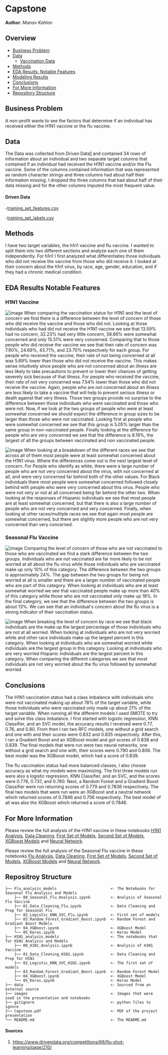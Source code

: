 # Capstone
 
**Author**: *Manav Kahlon*
  
## Overview
- [Business Problem](#Business-Problem)
- [Data](#Data)
   - [Vaccination Data](./data)
- [Methods](#Methods)
- [EDA Results: Notable Features](#EDA-Results-Notable-Features) 
- [Modeling Results](#Modeling-Results)
- [Conclusions](#Conclusions)
- [For More Information](#For-More-Information)
- [Repository Structure](#Repositroy-Structure)
  

## Business Problem
A non-profit wants to see the factors that determine if an individual has received either the H1N1 vaccine or the flu vaccine. 
 
## Data
The Data was collected from Driven Data[1](#sources) and contained 34 rows of information about an individual and two separate target columns that contained if an individual had received the H1N1 vaccine and/or the Flu vaccine. Some of the columns contained information that was represented as random character strings and three columns had about half their information missing. I dropped the three columns that had about half of their data missing and for the other columns imputed the most frequent value.

#### Driven Data
-[training_set_features.csv](./data/training_set_features.csv)

-[training_set_labels.csv](./data/training_set_labels.csv)
    
   
## Methods
I have two target variables, the h1n1 vaccine and flu vaccine. I wanted to split them into two different sections and analyze each one of them independently. For h1n1 I first analyzed what differentiates those individuals who did not receive the vaccine from those who did receive it. I looked at their concern about the h1n1 virus, by race, age, gender, education, and if they had a chronic medical condition. 
   
## EDA Results Notable Features


### H1N1 Vaccine

![image](./images/H1N1_concern_vaccination.png)
When comparing the vaccination status for H1N1 and the level of concern we find there is a difference between the level of concern of those who did receive the vaccine and those who did not. Looking at those individuals who had did not receive the H1N1 vaccine we see that 13.59% had no concern, 32.23% had very little concern, 38.66% were somewhat concerned and only 15.51% were very concerned. Comparing that to those people who did receive the vaccine we see that their rate of concern was 7.90%, 24.69%, 43.71%, and 23.70% respectively for each group. For people who received the vaccine, their rate of not being concerned at all was 5.69% lower than those who did not receive the vaccine. This makes sense intuitively since people who are not concerned about an illness are less likely to take precautions to prevent or lower their chances of getting severely sick because of that illness. For people who received the vaccine, their rate of not very concerned was 7.54% lower than those who did not receive the vaccine. Again, people who are not concerned about an illness are less likely to take a vaccine that will help to prevent serious illness or death against that very illness. Those two groups provide no surprise to the difference between those individuals who were vaccinated and those who were not. Now, if we look at the two groups of people who were at least somewhat concerned we should expect the difference in group sizes to be larger than those who were not vaccinated. Looking first at people who were somewhat concerned we see that this group is 5.05% larger than the same group in non-vaccinated people. Finally looking at the difference for people who are very concerned we see that the difference is 8.19%, the largest of all the groups between vaccinated and non vaccinated people.

![image](./images/H1N1_and_race.png)
When looking at a breakdown of the different races we see that across all of them most people were at least somewhat concerned about the H1N1 virus. Where the differences come out is the next largest level of concern. For People who identify as white, there were a large number of people who are not very concerned about the virus, with not concerned at all, and were very concerned far behind both of the other values. For Black individuals there most people were somewhat concerned followed closely behind with people who were very concerned about this virus. People who were not very or not at all concerned being far behind the other two. When looking at the responses of Hispanic individuals we see that most people are at least somewhat concerned, but that there is also a large number of people who are not very concerned and very concerned. Finally, when looking at other races/multiple races we see that again most people are somewhat concerned, but there are slightly more people who are not very concerned than very concerned.


### Seasonal Flu Vaccine

![image](./images/seasonal_flu_risk.png)
Comparing the level of concern of those who are not vaccinated to those who are vaccinated we find a stark difference between the two groups. Individuals who are not vaccinated are far more likely to be not worried at all about the flu virus while those individuals who are vaccinated make up only 10% of this category. The difference between the two groups is approximately 24%. The gap between the two groups for being not worried at all is smaller and there are a larger number of vaccinated people who are part of this category. When looking at individuals who are at least somewhat worried we see that vaccinated people make up more than 40% of this category while those who are not vaccinated only make up 18%. In the final category, we see that the difference between the two groups is about 13%. We can see that an individual's concern about the flu virus is a strong indicator of their vaccination status. 

![image](./images/flu_and_race.png)
When breaking the level of concern by race we see that black individuals are the make up the largest percentage of those individuals who are not at all worried. When looking at individuals who are not very worried white and other race individuals make up the largest percent in this category. When looking at individuals who are somewhat worried white individuals are the largest group in this category. Looking at individuals who are very worried Hispanic individuals are the largest percent in this category. When comparing the different categories we see that most individuals are not very worried about the flu virus followed by somewhat worried. 
    
## Conclusions
The H1N1 vaccination status had a class imbalance with individuals who were not vaccinated making up about 78% of the target variable, while those individuals who were vaccinated only made up about 21% of the target variable. When running all the different models I used SMOTE to try and solve this class imbalance. I first started with logistic regression, KNN Classifier, and an SVC model, the accuracy results I received were 0.77, 0.76, and 0.80. From then I ran two RFC models, one without a grid search and one with and their scores were 0.832 and 0.835 respectively. After this, I ran a Gradient Boost and an XGBoost model and got scores of 0.838 and 0.839. The final models that were run were two neural networks, one without a grid search and one with, their scores were 0.790 and 0.806. The best model was the XGBoost model, which had a score of 0.839.  

The flu vaccination status had more balanced classes, I also choose accuracy as what my models were maximizing. The first three models run were also a logistic regression, KNN Classifier, and an SVC, and the scores were 0.776, 0.737, and 0.780. Next, a Random Forest and a Gradient Boost Classifier were run returning scores of 0.779 and 0.7836 respectively. The final two models that were run were an XGBoost and a neutral network which returned scores of 0.7846 and 0.756 respectively. The best model of all was also the XGBoost which returned a score of 0.7846.  

    
    
## For More Information
Please review the full analysis of the H1N1 vaccine in these notebooks [H1N1 Analysis](./H1N1_analysis_models/00_H1N1_Analysis.ipynb), [Data Cleaning](./H1N1_analysis_models/01_Data_Cleaning_H1N1.ipynb), [First Set of Models](./H1N1_analysis_models/02_Logistic_KNN_SVC_H1N1.ipynb), [Second Set of Models](./H1N1_analysis_models/03_Random_Forest_Gradiant_Boost.ipynb), [XGBoost Models](./H1N1_analysis_models/04_XGBoost.ipynb) and [Neural Network](./H1N1_analysis_models/05_Keras.ipynb).

Please review the full analysis of the Seasonal Flu vaccine in these notebooks [Flu Analysis](./Flu_analysis_models/00_Seasonal_Flu_Analysis.ipynb), [Data Cleaning](./Flu_analysis_models/01_Data_Cleaning_Flu.ipynb), [First Set of Models](./Flu_analysis_models/02_Logistic_KNN_SVC_Flu.ipynb), [Second Set of Models](./Flu_analysis_models/03_Random_Forest_Gradiant_Boost.ipynb), [XGBoost Models](./Flu_analysis_models/04_XGBoost.ipynb) and [Neural Network](./Flu_analysis_models/05_Keras.ipynb).    
    
## Repositroy Structure
```  
├── Flu_analysis_models                        <- The Notebooks for Seasonal Flu Analysis and Models
    ├── 00_Seasonal_Flu_Analysis.ipynb         <- Analysis of Seasonal Flu Vaccine  
    ├── 01_Data_Cleaning_Flu.ipynb             <- Data Cleaning and Prep for Seasonal Flu                                   
    ├── 02_Logistic_KNN_SVC_Flu.ipynb          <- First set of models
    ├── 03_Random_Forest_Gradiant_Boost.ipynb  <- Random Forest and Gradiant Boost Models
    ├── 04_XGBoost.ipynb                       <- XGBoost Model
    └── 05_Keras.ipynb                         <- Keras Model 
├── H1N1_analysis_models                       <- The notebooks that for H1N1 Analysis and Models
    ├── 00_H1N1_Analysis.ipynb                 <- Analysis of H1N1 Vaccine
    ├── 01_Data_Cleaning_H1N1.ipynb            <- Data Cleaning and Prep for H1N1
    ├── 02_Logistic_KNN_SVC_H1N1.ipynb         <- The first set of models
    ├── 03_Random_Forest_Gradiant_Boost.ipynb  <- Random Forest Model
    ├── 04_XGBoost.ipynb                       <- XGBoost Model
    └── 05_Keras.ipynb                         <- Keras Model
├── data                                       <- Sourced from an external source
├── images                                     <- Images that were used in the presentation and notebooks    
├── gitignore                                  <- python files to ignore 
├── Capstone.pdf                               <- PDF of the project presentation  
└── README.md                                  <- The README.md
```
#### Sources
1) https://www.drivendata.org/competitions/66/flu-shot-learning/page/210/